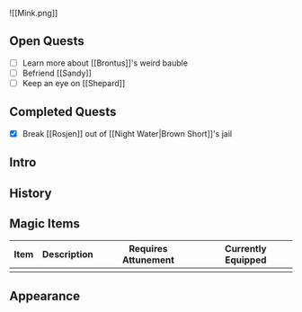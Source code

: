 ![[Mink.png]]

## Open Quests
- [ ] Learn more about [[Brontus]]'s weird bauble
- [ ] Befriend [[Sandy]]
- [ ] Keep an eye on [[Shepard]]

## Completed Quests
- [x]  Break [[Rosjen]] out of [[Night Water|Brown Short]]'s jail

## Intro


## History


## Magic Items
| Item | Description | Requires Attunement | Currently Equipped |
| ---- | ----------- | ------------------- | ----------------- |
|      |             |                     |                   |

## Appearance
